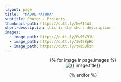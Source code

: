 ```yaml
---
layout: page
title:  "MADRE NATURA"
subtitle: Photos - Projects
thumbnail-path: https://cutt.ly/kw7I4W1
short-description: this is the short description
images:
  - image_path: https://cutt.ly/PwI5V91U
  - image_path: https://cutt.ly/3wI5BpHb
  - image_path: https://cutt.ly/twI5Bbzn
---
```

<center>
{% for image in page.images %}
  <div class="collection">
	<img src="{{ image.image_path }}" alt="{{ image.title}}"/>
	<p></p>
  </div>
{% endfor %}
</center>
